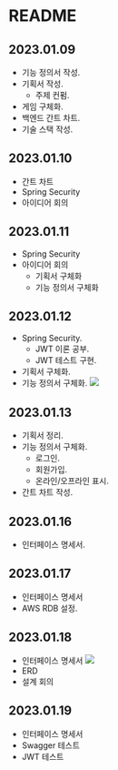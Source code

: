 # README

## 2023.01.09

- 기능 정의서 작성.
- 기획서 작성.
  - 주제 컨펌.
- 게임 구체화.
- 백엔드 간트 차트.
- 기술 스택 작성.

## 2023.01.10

- 간트 차트
- Spring Security
- 아이디어 회의

## 2023.01.11

- Spring Security
- 아이디어 회의
  - 기획서 구체화
  - 기능 정의서 구체화

## 2023.01.12

- Spring Security.
  - JWT 이론 공부.
  - JWT 테스트 구현.
- 기획서 구체화.
- 기능 정의서 구체화.
  <img src="https://s3.us-west-2.amazonaws.com/secure.notion-static.com/e70ec761-cb20-432c-808d-a2a221326819/Untitled.png?X-Amz-Algorithm=AWS4-HMAC-SHA256&X-Amz-Content-Sha256=UNSIGNED-PAYLOAD&X-Amz-Credential=AKIAT73L2G45EIPT3X45%2F20230112%2Fus-west-2%2Fs3%2Faws4_request&X-Amz-Date=20230112T080815Z&X-Amz-Expires=86400&X-Amz-Signature=4647f5fd30c6b28fa7088a4eae9cb5f8d44ab4cb9b2639f69b5a1a46841d9cee&X-Amz-SignedHeaders=host&response-content-disposition=filename%3D%22Untitled.png%22&x-id=GetObject">

## 2023.01.13

- 기획서 정리.
- 기능 정의서 구체화.
  - 로그인.
  - 회원가입.
  - 온라인/오프라인 표시.
- 간트 차트 작성.

## 2023.01.16

- 인터페이스 명세서.

## 2023.01.17

- 인터페이스 명세서
- AWS RDB 설정.

## 2023.01.18

- 인터페이스 명세서
  <img src="https://s3.us-west-2.amazonaws.com/secure.notion-static.com/4ff25dc9-3566-43c2-9f41-ed7324527fd5/Untitled.png?X-Amz-Algorithm=AWS4-HMAC-SHA256&X-Amz-Content-Sha256=UNSIGNED-PAYLOAD&X-Amz-Credential=AKIAT73L2G45EIPT3X45%2F20230118%2Fus-west-2%2Fs3%2Faws4_request&X-Amz-Date=20230118T082848Z&X-Amz-Expires=86400&X-Amz-Signature=22e2d8a4f3edc485114317eae4667ee71a5ff37f74731f4fbc1f4c97d17f6710&X-Amz-SignedHeaders=host&response-content-disposition=filename%3D%22Untitled.png%22&x-id=GetObject">
- ERD
- 설계 회의

## 2023.01.19

- 인터페이스 명세서
- Swagger 테스트
- JWT 테스트
